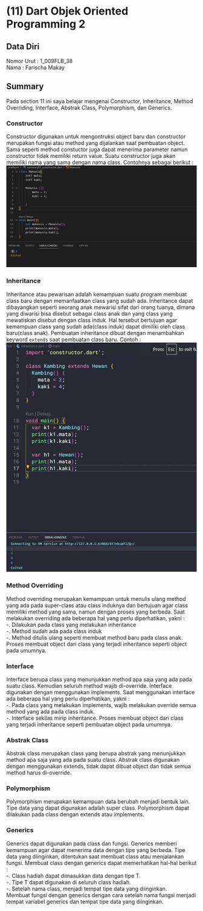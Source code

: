 # (11) Dart Objek Oriented Programming 2 
## Data Diri 
Nomor Urut : 1_009FLB_38 <br>
Nama : Farischa Makay <br>

## Summary
Pada section 11 ini saya belajar mengenai Constructor, Inheritance, Method Overriding, Interface, Abstrak Class, Polymorphism, dan Generics. <br>
### Constructor
Constructor digunakan untuk mengontruksi object baru dan constructor merupakan fungsi atau method yang dijalankan saat pembuatan object. Sama seperti method constuctor juga dapat menerima parameter namun constructor tidak memiliki return value. Suatu constructor juga akan memiliki nama yang sama dengan nama class. Contohnya sebagai berikut : <br>
![constructor](screenshots/summary01_constuctor.jpg) <br>

### Inheritance 
Inheritance atau pewarisan adalah kemampuan suatu program membuat class baru dengan memanfaatkan class yang sudah ada. Inheritance dapat dibayangkan seperti seorang anak mewarisi sifat dari orang tuanya, dimana yang diwarisi bisa disebut sebagai class anak dan yang class yang mewatiskan disebut dengan class induk. Hal tersebut bertujuan agar kemampuan class yang sudah ada(class induk) dapat dimiliki oleh class baru(class anak). Pembuatan inheritance dibuat dengan menambahkan keyword ```extends``` saat pembuatan class baru. Contoh : <br>
![inheritance](screenshots/summary01_inheritance.jpg)


### Method Overriding
Method overriding merupakan kemampuan untuk menulis ulang method yang ada pada super-class atau class induknya dan bertujuan agar class memiliki method yang sama, namun dengan proses yang berbeda. Saat melakukan overriding ada beberapa hal yang perlu diperhatikan, yakni : <br>
-. Dilakukan pada class yang melakukan inheritance <br>
-. Method sudah ada pada class induk <br>
-. Method ditulis ulang seperti membuat method baru pada class anak. <br>
Proses membuat object dari class yang terjadi inheritance seperti object pada umumnya. <br>

### Interface
Interface berupa class yang menunjukkan method apa saja yang ada pada suatu class. Kemudian seluruh method wajib di-override. Interface digunakan dengan menggunakan implements. Saat menggunakan interface ada beberapa hal yang perlu diperhatikan, yakni : <br>
-. Pada class yang melakukan implements, wajib melakukan override semua method yang ada pada class induk. <br>
-. Interface sekilas mirip inheritance. Proses membuat object dari class yang terjadi inheritance seperti pembuatan object pada umumnya. <br>
### Abstrak Class
Abstrak class merupakan class yang berupa abstrak yang menunjukkan method apa saja yang ada pada suatu class. Abstrak class digunakan dengan menggunakan extends, tidak dapat dibuat object dan tidak semua method harus di-override.
### Polymorphism
Polymorphism merupakan kemampuan data berubah menjadi bentuk lain. Tipe data yang dapat digunakan adalah super class. Polymorphism dapat dilakukan pada class dengan extends atau implements. 

### Generics
Generics dapat digunakan pada class dan fungsi. Generics memberi kemampuan agar dapat menerima data dengan tipe yang berbeda. Tipe data yang diinginkan, ditentukan saat membuat class atau menjalankan fungsi. Membuat class dengan generics dapat memerhatikan hal-hal berikut : <br>
-. Class hadiah dapat dimasukkan data dengan tipe T. <br>
-. Tipe T dapat digunakan di seluruh class hadiah. <br>
-. Setelah nama class, menjadi tempat tipe data yang diinginkan. <br>
Membuat fungsi dengan generics dengan cara setelah nama fungsi menjadi tempat variabel generics dan tempat tipe data yang diinginkan. 


